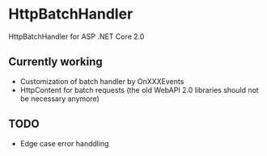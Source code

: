 # HttpBatchHandler
HttpBatchHandler for  ASP .NET Core 2.0

## Currently working
- Customization of batch handler by OnXXXEvents
- HttpContent for batch requests (the old WebAPI 2.0 libraries should not be necessary anymore)

## TODO
- Edge case error handdling
